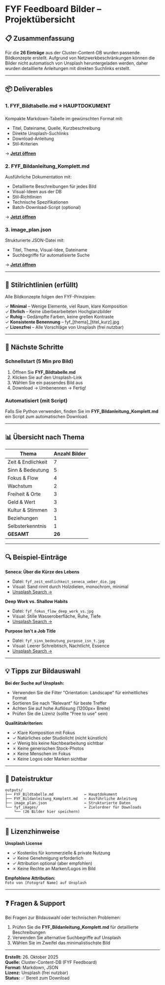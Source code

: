 # FYF Feedboard Bilder – Projektübersicht

## 📋 Zusammenfassung

Für die **26 Einträge** aus der Cluster-Content-DB wurden passende Bildkonzepte erstellt. Aufgrund von Netzwerkbeschränkungen können die Bilder nicht automatisch von Unsplash heruntergeladen werden, daher wurden detaillierte Anleitungen mit direkten Suchlinks erstellt.

---

## 📦 Deliverables

### 1. **FYF_Bildtabelle.md** ⭐ HAUPTDOKUMENT
Kompakte Markdown-Tabelle im gewünschten Format mit:
- Titel, Dateiname, Quelle, Kurzbeschreibung
- Direkte Unsplash-Suchlinks
- Download-Anleitung
- Stil-Kriterien

→ **[Jetzt öffnen](computer:///mnt/user-data/outputs/FYF_Bildtabelle.md)**

### 2. **FYF_Bildanleitung_Komplett.md**
Ausführliche Dokumentation mit:
- Detaillierte Beschreibungen für jedes Bild
- Visual-Ideen aus der DB
- Stil-Richtlinien
- Technische Spezifikationen
- Batch-Download-Script (optional)

→ **[Jetzt öffnen](computer:///mnt/user-data/outputs/FYF_Bildanleitung_Komplett.md)**

### 3. **image_plan.json**
Strukturierte JSON-Datei mit:
- Titel, Thema, Visual-Idee, Dateiname
- Suchbegriffe für automatisierte Suche

→ **[Jetzt öffnen](computer:///mnt/user-data/outputs/image_plan.json)**

---

## 🎨 Stilrichtlinien (erfüllt)

Alle Bildkonzepte folgen den FYF-Prinzipien:

✓ **Minimal** – Wenige Elemente, viel Raum, klare Komposition  
✓ **Ehrlich** – Keine überbearbeiteten Hochglanzbilder  
✓ **Ruhig** – Gedämpfte Farben, keine grellen Kontraste  
✓ **Konsistente Benennung** – fyf_[thema]_[titel_kurz].jpg  
✓ **Lizenzfrei** – Alle Vorschläge von Unsplash (frei nutzbar)

---

## 🚀 Nächste Schritte

### Schnellstart (5 Min pro Bild)
1. Öffnen Sie **FYF_Bildtabelle.md**
2. Klicken Sie auf den Unsplash-Link
3. Wählen Sie ein passendes Bild aus
4. Download → Umbenennen → Fertig!

### Automatisiert (mit Script)
Falls Sie Python verwenden, finden Sie im **FYF_Bildanleitung_Komplett.md** ein Script zum automatischen Download.

---

## 📊 Übersicht nach Thema

| Thema | Anzahl Bilder |
|-------|---------------|
| Zeit & Endlichkeit | 7 |
| Sinn & Bedeutung | 5 |
| Fokus & Flow | 4 |
| Wachstum | 2 |
| Freiheit & Orte | 3 |
| Geld & Wert | 3 |
| Kultur & Stimmen | 3 |
| Beziehungen | 1 |
| Selbsterkenntnis | 1 |
| **GESAMT** | **26** |

---

## 🔍 Beispiel-Einträge

**Seneca: Über die Kürze des Lebens**
- Datei: `fyf_zeit_endlichkeit_seneca_ueber_die.jpg`
- Visual: Sand rinnt durch Holzdielen, monochrom, minimal
- [Unsplash Search →](https://unsplash.com/s/photos/sand-wooden-floor-minimal)

**Deep Work vs. Shallow Habits**
- Datei: `fyf_fokus_flow_deep_work_vs.jpg`
- Visual: Stille Wasseroberfläche, Ruhe, Tiefe
- [Unsplash Search →](https://unsplash.com/s/photos/water-calm-minimal)

**Purpose Isn't a Job Title**
- Datei: `fyf_sinn_bedeutung_purpose_isn_t.jpg`
- Visual: Leerer Schreibtisch, Nachtlicht, Essence
- [Unsplash Search →](https://unsplash.com/s/photos/desk-empty-minimal)

---

## 💡 Tipps zur Bildauswahl

**Bei der Suche auf Unsplash:**
- Verwenden Sie die Filter "Orientation: Landscape" für einheitliches Format
- Sortieren Sie nach "Relevant" für beste Treffer
- Achten Sie auf hohe Auflösung (1200px+ Breite)
- Prüfen Sie die Lizenz (sollte "Free to use" sein)

**Qualitätskriterien:**
- ✓ Klare Komposition mit Fokus
- ✓ Natürliches oder Studiolicht (nicht künstlich)
- ✓ Wenig bis keine Nachbearbeitung sichtbar
- ✗ Keine generischen Stock-Photos
- ✗ Keine Menschen im Fokus
- ✗ Keine Logos oder Marken sichtbar

---

## 📄 Dateistruktur

```
outputs/
├── FYF_Bildtabelle.md              ← Hauptdokument
├── FYF_Bildanleitung_Komplett.md   ← Ausführliche Anleitung
├── image_plan.json                 ← Strukturierte Daten
└── fyf_images/                     ← Zielordner für Downloads
    └── (26 Bilder hier speichern)
```

---

## 📝 Lizenzhinweise

**Unsplash License**
- ✓ Kostenlos für kommerzielle & private Nutzung
- ✓ Keine Genehmigung erforderlich
- ✓ Attribution optional (aber empfohlen)
- ✗ Keine Rechte an Marken/Logos im Bild

**Empfohlene Attribution:**  
`Foto von [Fotograf Name] auf Unsplash`

---

## ❓ Fragen & Support

Bei Fragen zur Bildauswahl oder technischen Problemen:
1. Prüfen Sie die **FYF_Bildanleitung_Komplett.md** für detaillierte Beschreibungen
2. Verwenden Sie alternative Suchbegriffe auf Unsplash
3. Wählen Sie im Zweifel das minimalistischste Bild

---

**Erstellt:** 26. Oktober 2025  
**Quelle:** Cluster-Content-DB (FYF Feedboard)  
**Format:** Markdown, JSON  
**Lizenz:** Unsplash (frei nutzbar)  
**Status:** ✅ Bereit zum Download
